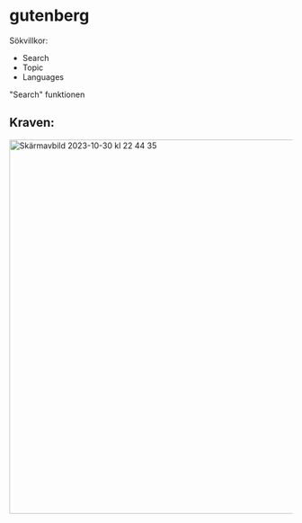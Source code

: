 ﻿# gutenberg
Sökvillkor:
- Search
- Topic
- Languages

"Search" funktionen

## Kraven:

<img width="666" alt="Skärmavbild 2023-10-30 kl  22 44 35" src="https://github.com/eliaskr1/gutenberg/assets/143587922/5a1aa14a-2605-4843-9af5-0c403b8d5ffd">
